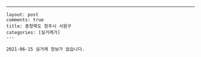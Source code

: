 ---
    layout: post
    comments: true
    title: 충청북도 청주시 서원구
    categories: [실거래가]
    ---

    2021-06-15 실거래 정보가 없습니다.

    